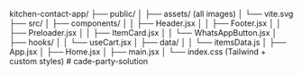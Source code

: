 kitchen-contact-app/
├── public/
│   ├── assets/ (all images)
│   └── vite.svg
├── src/
│   ├── components/
│   │   ├── Header.jsx
│   │   ├── Footer.jsx
│   │   ├── Preloader.jsx
│   │   ├── ItemCard.jsx
│   │   └── WhatsAppButton.jsx
│   ├── hooks/
│   │   └── useCart.jsx
│   ├── data/
│   │   └── itemsData.js
│   ├── App.jsx
│   ├── Home.jsx
│   ├── main.jsx
│   └── index.css (Tailwind + custom styles)
#   c a d e - p a r t y - s o l u t i o n  
 
